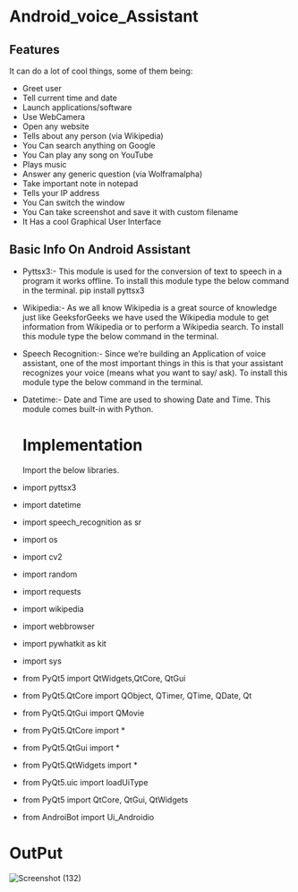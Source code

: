 # Android_voice_Assistant

## Features

It can do a lot of cool things, some of them being:

- Greet user
- Tell current time and date
- Launch applications/software
- Use WebCamera
- Open any website
- Tells about any person (via Wikipedia)
- You Can search anything on Google 
- You Can play any song on YouTube
- Plays music
- Answer any generic question (via Wolframalpha)
- Take important note in notepad
- Tells your IP address
- You Can switch the window
- You Can take screenshot and save it with custom filename
- It Has a cool Graphical User Interface


## Basic Info On Android Assistant

- Pyttsx3:- This module is used for the conversion of text to speech in a program it works offline. To install this module type the below command in the terminal.
pip install pyttsx3

- Wikipedia:- As we all know Wikipedia is a great source of knowledge just like GeeksforGeeks we have used the Wikipedia module to get information from Wikipedia or to perform a Wikipedia search. To install this module type the below command in the terminal.

- Speech Recognition:- Since we’re building an Application of voice assistant, one of the most important things in this is that your assistant recognizes your voice (means what you want to say/ ask). To install this module type the below command in the terminal.

- Datetime:- Date and Time are used to showing Date and Time. This module comes built-in with Python.

  # Implementation

  Import the below libraries.

- import pyttsx3 
- import datetime
- import speech_recognition as sr
- import os
- import cv2
- import random
- import requests 
- import wikipedia
- import webbrowser
- import pywhatkit as kit
- import sys
- from PyQt5 import QtWidgets,QtCore, QtGui
- from PyQt5.QtCore import QObject, QTimer, QTime, QDate, Qt
- from PyQt5.QtGui import QMovie
- from PyQt5.QtCore import *
- from PyQt5.QtGui import *
- from PyQt5.QtWidgets import *
- from PyQt5.uic import loadUiType
- from PyQt5 import QtCore, QtGui, QtWidgets
- from AndroiBot import Ui_Androidio

# OutPut
![Screenshot (132)](https://github.com/Sam7765/Android_voice_Assistant/assets/157595182/7072d8d9-1853-40e9-b9ea-ecd43bca0353)


